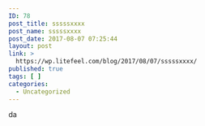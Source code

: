 ```yaml
---
ID: 78
post_title: sssssxxxx
post_name: sssssxxxx
post_date: 2017-08-07 07:25:44
layout: post
link: >
  https://wp.litefeel.com/blog/2017/08/07/sssssxxxx/
published: true
tags: [ ]
categories:
  - Uncategorized
---
```

da